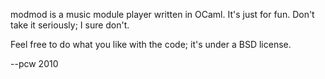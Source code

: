 modmod is a music module player written in OCaml. It's just for fun. Don't
take it seriously; I sure don't.

Feel free to do what you like with the code; it's under a BSD license.

--pcw 2010

